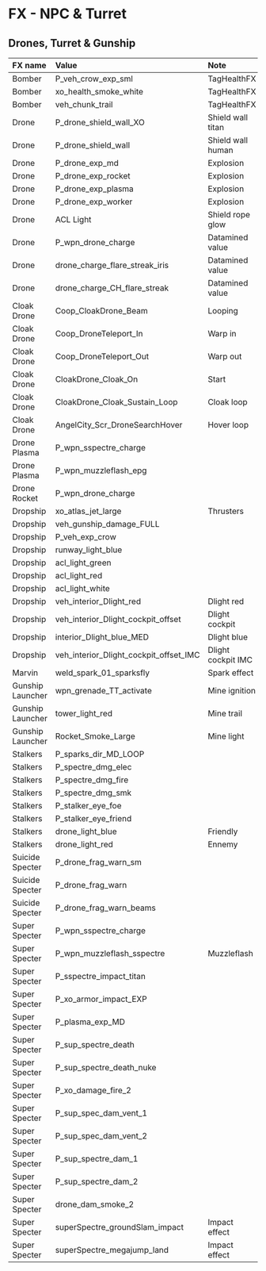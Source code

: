 # FX - NPC & Turret

## Drones, Turret & Gunship

| FX name | Value | Note |
| :--- | :--- | :--- |
| Bomber | P\_veh\_crow\_exp\_sml | TagHealthFX |
| Bomber | xo\_health\_smoke\_white | TagHealthFX |
| Bomber | veh\_chunk\_trail | TagHealthFX |
| Drone | P\_drone\_shield\_wall\_XO | Shield wall titan |
| Drone | P\_drone\_shield\_wall | Shield wall human |
| Drone | P\_drone\_exp\_md | Explosion |
| Drone | P\_drone\_exp\_rocket | Explosion |
| Drone | P\_drone\_exp\_plasma | Explosion |
| Drone | P\_drone\_exp\_worker | Explosion |
| Drone | ACL Light | Shield rope glow |
| Drone | P\_wpn\_drone\_charge | Datamined value |
| Drone | drone\_charge\_flare\_streak\_iris | Datamined value |
| Drone | drone\_charge\_CH\_flare\_streak | Datamined value |
| Cloak Drone | Coop\_CloakDrone\_Beam | Looping |
| Cloak Drone | Coop\_DroneTeleport\_In | Warp in |
| Cloak Drone | Coop\_DroneTeleport\_Out | Warp out |
| Cloak Drone | CloakDrone\_Cloak\_On | Start |
| Cloak Drone | CloakDrone\_Cloak\_Sustain\_Loop | Cloak loop |
| Cloak Drone | AngelCity\_Scr\_DroneSearchHover | Hover loop |
| Drone Plasma | P\_wpn\_sspectre\_charge |  |
| Drone Plasma | P\_wpn\_muzzleflash\_epg |  |
| Drone Rocket | P\_wpn\_drone\_charge |  |
| Dropship | xo\_atlas\_jet\_large | Thrusters |
| Dropship | veh\_gunship\_damage\_FULL |  |
| Dropship | P\_veh\_exp\_crow |  |
| Dropship | runway\_light\_blue |  |
| Dropship | acl\_light\_green |  |
| Dropship | acl\_light\_red |  |
| Dropship | acl\_light\_white |  |
| Dropship | veh\_interior\_Dlight\_red | Dlight red |
| Dropship | veh\_interior\_Dlight\_cockpit\_offset | Dlight cockpit |
| Dropship | interior\_Dlight\_blue\_MED | Dlight blue |
| Dropship | veh\_interior\_Dlight\_cockpit\_offset\_IMC | Dlight cockpit IMC |
| Marvin | weld\_spark\_01\_sparksfly | Spark effect |
| Gunship Launcher | wpn\_grenade\_TT\_activate | Mine ignition |
| Gunship Launcher | tower\_light\_red | Mine trail |
| Gunship Launcher | Rocket\_Smoke\_Large | Mine light |
| Stalkers | P\_sparks\_dir\_MD\_LOOP |  |
| Stalkers | P\_spectre\_dmg\_elec |  |
| Stalkers | P\_spectre\_dmg\_fire |  |
| Stalkers | P\_spectre\_dmg\_smk |  |
| Stalkers | P\_stalker\_eye\_foe |  |
| Stalkers | P\_stalker\_eye\_friend |  |
| Stalkers | drone\_light\_blue | Friendly |
| Stalkers | drone\_light\_red | Ennemy |
| Suicide Specter | P\_drone\_frag\_warn\_sm |  |
| Suicide Specter | P\_drone\_frag\_warn |  |
| Suicide Specter | P\_drone\_frag\_warn\_beams |  |
| Super Specter | P\_wpn\_sspectre\_charge |  |
| Super Specter | P\_wpn\_muzzleflash\_sspectre | Muzzleflash |
| Super Specter | P\_sspectre\_impact\_titan |  |
| Super Specter | P\_xo\_armor\_impact\_EXP |  |
| Super Specter | P\_plasma\_exp\_MD |  |
| Super Specter | P\_sup\_spectre\_death |  |
| Super Specter | P\_sup\_spectre\_death\_nuke |  |
| Super Specter | P\_xo\_damage\_fire\_2 |  |
| Super Specter | P\_sup\_spec\_dam\_vent\_1 |  |
| Super Specter | P\_sup\_spec\_dam\_vent\_2 |  |
| Super Specter | P\_sup\_spectre\_dam\_1 |  |
| Super Specter | P\_sup\_spectre\_dam\_2 |  |
| Super Specter | drone\_dam\_smoke\_2 |  |
| Super Specter | superSpectre\_groundSlam\_impact | Impact effect |
| Super Specter | superSpectre\_megajump\_land | Impact effect |

## 

